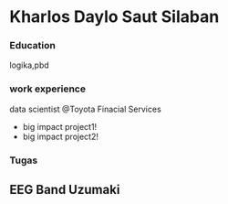 # Kharlos Daylo Saut Silaban

### Education
logika,pbd

### work experience
data scientist @Toyota Finacial Services
- big impact project1!
- big impact project2!

### Tugas
EEG Band Uzumaki
-
